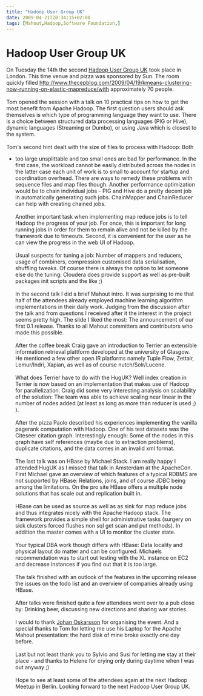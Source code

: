 ```yaml
---
title: "Hadoop User Group UK"
date: 2009-04-21T20:34:15+02:00
tags: [Mahout,Hadoop,Software Foundation,]
---
```


# Hadoop User Group UK


On Tuesday the 14th the second <a href="http://huguk.org/">Hadoop User Group UK</a> took place in London. This time 
venue and pizza was sponsored by Sun. The room quickly filled 
http://www.thecepblog.com/2009/04/19/kmeans-clustering-now-running-on-elastic-mapreduce/with approximately 70 
people.<br><br>Tom opened the session with a talk on 10 practical tips on how to get the most benefit from Apache 
Hadoop. The first question users should ask themselves is which type of programming language they want to use. There is 
a choice between structured data processing languages (PIG or Hive), dynamic languages (Streaming or Dumbo), or using 
Java which is closest to the system.<br><br>Tom's second hint dealt with the size of files to process with Hadoop: Both 
- too large unsplittable and too small ones are bad for performance. In the first case, the workload cannot be easily 
distributed across the nodes in the latter case each unit of work is to small to account for startup and coordination 
overhead. There are ways to remedy these problems with sequence files and map files though. Another performance 
optimization would be to chain individual jobs - PIG and Hive do a pretty decent job in automatically generating such 
jobs. ChainMapper and ChainReducer can help with creating chained jobs.<br><br>Another important task when implementing 
map reduce jobs is to tell Hadoop the progress of your job. For once, this is important for long running jobs in order 
for them to remain alive and not be killed by the framework due to timeouts. Second, it is convenient for the user as 
he can view the progress in the web UI of Hadoop.<br><br>Usual suspects for tuning a job: Number of mappers and 
reducers, usage of combiners, compression customised data serialisation, shuffling tweaks. Of course there is always 
the option to let someone else do the tuning: Cloudera does provide support as well as pre-built packages init scripts 
and the like ;)<br><br>In the second talk I did a brief Mahout intro. It was surprising to me that half of the 
attendees already employed machine learning algorithm implementations in their daily work. Judging from the discussion 
after the talk and from questions I received after it the interest in the project seems pretty high. The slide I liked 
the most: The announcement of our first 0.1 release. Thanks to all Mahout committers and contributors who made this 
possible.<br><br>After the coffee break Craig  gave an introduction to Terrier an extensible information retrieval 
plattform developed at the university of Glasgow. He mentioned a few other open IR platforms namely Tuple Flow, 
Zettair, Lemur/Indri, Xapian, as well as of course nutch/Solr/Lucene.<br><br>What does Terrier have to do with the 
HugUK? Well index creation in Terrier is now based on an implementation that makes use of Hadoop for parallelization. 
Craig did some very interesting analysis on scalability of the solution: The team was able to achieve scaling near 
linear in the number of nodes added (at least as long as more than reducer is used ;) ).<br><br>After the pizza Paolo 
described his experiences implementing the vanilla pagerank computation with Hadoop. One of his test datasets was the 
Citeseer citation graph. Interestingly enough: Some of the nodes in this graph have self references (maybe due to 
extraction problems), duplicate citations, and the data comes in an invalid xml format.<br><br>The last talk was on 
HBase by Michael Stack. I am really happy I attended HugUK as I missed that talk in Amsterdam at the ApacheCon. First 
Michael gave an overview of which features of a typical RDBMS are not supported by HBase: Relations, joins, and of 
course JDBC being among the limitations. On the pro site HBase offers a multiple node solutions that has scale out and 
replication built in.<br><br>HBase can be used as source as well as as sink for map reduce jobs and thus integrates 
nicely with the Apache Hadoop stack. The framework provides a simple shell for administrative tasks (surgery on sick 
clusters forced flushes non sql get scan and put methods). In addition the master comes with a UI to monitor the 
cluster state.<br><br>Your typical DBA work though differs with HBase: Data locality and physical layout do matter and 
can be configured. Michaels recommendation was to start out testing with the XL instance on EC2 and decrease instances 
if you find out that it is too large.<br><br>The talk finished with an outlook of the features in the upcoming release 
the issues on the todo list and an overview of companies already using HBase. <br><br>After talks were finished quite a 
few attendees went over to a pub close by: Drinking beer, discussing new directions and sharing war stories.<br><br>I 
would to thank <a href="http://blog.oskarsson.nu/">Johan Oskarsson</a> for organising the event. And a special thanks 
to Tom for letting me use his Laptop for the Apache Mahout presentation: the hard disk of mine broke exactly one day 
before.<br><br>Last but not least thank you to Sylvio and Susi for letting me stay at their place - and thanks to 
Helene for crying only during daytime when I was out anyway ;)<br><br>Hope to see at least some of the attendees again 
at the next Hadoop Meetup in Berlin. Looking forward to the next Hadoop User Group UK.
